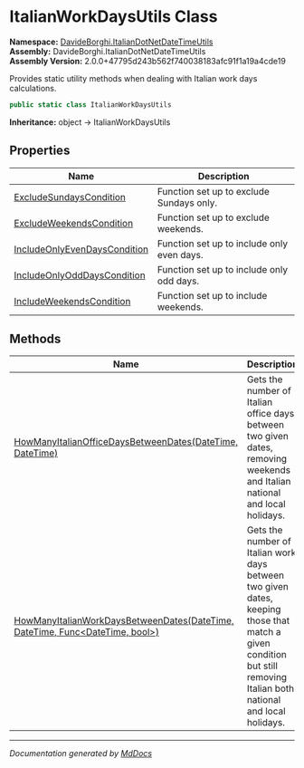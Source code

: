 ﻿<!--  
  <auto-generated>   
    The contents of this file were generated by a tool.  
    Changes to this file may be list if the file is regenerated  
  </auto-generated>   
-->

# ItalianWorkDaysUtils Class

**Namespace:** [DavideBorghi.ItalianDotNetDateTimeUtils](../index.md)  
**Assembly:** DavideBorghi.ItalianDotNetDateTimeUtils  
**Assembly Version:** 2.0.0+47795d243b562f740038183afc91f1a19a4cde19

Provides static utility methods when dealing with Italian work days calculations.

```csharp
public static class ItalianWorkDaysUtils
```

**Inheritance:** object → ItalianWorkDaysUtils

## Properties

| Name                                                                       | Description                                |
| -------------------------------------------------------------------------- | ------------------------------------------ |
| [ExcludeSundaysCondition](properties/ExcludeSundaysCondition.md)           | Function set up to exclude Sundays only.   |
| [ExcludeWeekendsCondition](properties/ExcludeWeekendsCondition.md)         | Function set up to exclude weekends.       |
| [IncludeOnlyEvenDaysCondition](properties/IncludeOnlyEvenDaysCondition.md) | Function set up to include only even days. |
| [IncludeOnlyOddDaysCondition](properties/IncludeOnlyOddDaysCondition.md)   | Function set up to include only odd days.  |
| [IncludeWeekendsCondition](properties/IncludeWeekendsCondition.md)         | Function set up to include weekends.       |

## Methods

| Name                                                                                                                            | Description                                                                                                                                                            |
| ------------------------------------------------------------------------------------------------------------------------------- | ---------------------------------------------------------------------------------------------------------------------------------------------------------------------- |
| [HowManyItalianOfficeDaysBetweenDates(DateTime, DateTime)](methods/HowManyItalianOfficeDaysBetweenDates.md)                     | Gets the number of Italian office days between two given dates, removing weekends and Italian national and local holidays.                                             |
| [HowManyItalianWorkDaysBetweenDates(DateTime, DateTime, Func\<DateTime, bool\>)](methods/HowManyItalianWorkDaysBetweenDates.md) | Gets the number of Italian work days between two given dates, keeping those that match a given condition  but still removing Italian both national and local holidays. |

___

*Documentation generated by [MdDocs](https://github.com/ap0llo/mddocs)*
